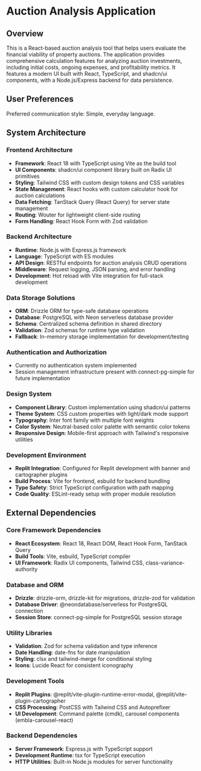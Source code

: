 # Auction Analysis Application

## Overview

This is a React-based auction analysis tool that helps users evaluate the financial viability of property auctions. The application provides comprehensive calculation features for analyzing auction investments, including initial costs, ongoing expenses, and profitability metrics. It features a modern UI built with React, TypeScript, and shadcn/ui components, with a Node.js/Express backend for data persistence.

## User Preferences

Preferred communication style: Simple, everyday language.

## System Architecture

### Frontend Architecture
- **Framework**: React 18 with TypeScript using Vite as the build tool
- **UI Components**: shadcn/ui component library built on Radix UI primitives
- **Styling**: Tailwind CSS with custom design tokens and CSS variables
- **State Management**: React hooks with custom calculator hook for auction calculations
- **Data Fetching**: TanStack Query (React Query) for server state management
- **Routing**: Wouter for lightweight client-side routing
- **Form Handling**: React Hook Form with Zod validation

### Backend Architecture
- **Runtime**: Node.js with Express.js framework
- **Language**: TypeScript with ES modules
- **API Design**: RESTful endpoints for auction analysis CRUD operations
- **Middleware**: Request logging, JSON parsing, and error handling
- **Development**: Hot reload with Vite integration for full-stack development

### Data Storage Solutions
- **ORM**: Drizzle ORM for type-safe database operations
- **Database**: PostgreSQL with Neon serverless database provider
- **Schema**: Centralized schema definition in shared directory
- **Validation**: Zod schemas for runtime type validation
- **Fallback**: In-memory storage implementation for development/testing

### Authentication and Authorization
- Currently no authentication system implemented
- Session management infrastructure present with connect-pg-simple for future implementation

### Design System
- **Component Library**: Custom implementation using shadcn/ui patterns
- **Theme System**: CSS custom properties with light/dark mode support
- **Typography**: Inter font family with multiple font weights
- **Color System**: Neutral-based color palette with semantic color tokens
- **Responsive Design**: Mobile-first approach with Tailwind's responsive utilities

### Development Environment
- **Replit Integration**: Configured for Replit development with banner and cartographer plugins
- **Build Process**: Vite for frontend, esbuild for backend bundling
- **Type Safety**: Strict TypeScript configuration with path mapping
- **Code Quality**: ESLint-ready setup with proper module resolution

## External Dependencies

### Core Framework Dependencies
- **React Ecosystem**: React 18, React DOM, React Hook Form, TanStack Query
- **Build Tools**: Vite, esbuild, TypeScript compiler
- **UI Framework**: Radix UI components, Tailwind CSS, class-variance-authority

### Database and ORM
- **Drizzle**: drizzle-orm, drizzle-kit for migrations, drizzle-zod for validation
- **Database Driver**: @neondatabase/serverless for PostgreSQL connection
- **Session Store**: connect-pg-simple for PostgreSQL session storage

### Utility Libraries
- **Validation**: Zod for schema validation and type inference
- **Date Handling**: date-fns for date manipulation
- **Styling**: clsx and tailwind-merge for conditional styling
- **Icons**: Lucide React for consistent iconography

### Development Tools
- **Replit Plugins**: @replit/vite-plugin-runtime-error-modal, @replit/vite-plugin-cartographer
- **CSS Processing**: PostCSS with Tailwind CSS and Autoprefixer
- **UI Development**: Command palette (cmdk), carousel components (embla-carousel-react)

### Backend Dependencies
- **Server Framework**: Express.js with TypeScript support
- **Development Runtime**: tsx for TypeScript execution
- **HTTP Utilities**: Built-in Node.js modules for server functionality